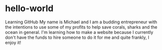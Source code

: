 # hello-world
Learning GitHub
My name is Michael and I am a budding entrepreneur with the intentions to use some of my profits to help save corals, sharks and the ocean in general. I'm learning how to make a website because I currently don't have the funds to hire someone to do it for me and quite frankly, I enjoy it!
